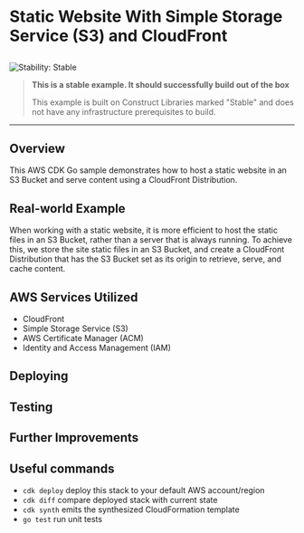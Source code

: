 # Static Website With Simple Storage Service (S3) and CloudFront

## <!--BEGIN STABILITY BANNER-->

![Stability: Stable](https://img.shields.io/badge/stability-Stable-success.svg?style=for-the-badge)

> **This is a stable example. It should successfully build out of the box**
>
> This example is built on Construct Libraries marked "Stable" and does not have any infrastructure prerequisites to build.

---

<!--END STABILITY BANNER-->

## Overview

This AWS CDK Go sample demonstrates how to host a static website in an S3 Bucket and serve content using a CloudFront Distribution.

## Real-world Example

When working with a static website, it is more efficient to host the static files in an S3 Bucket, rather than a server that is always running. To achieve this, we store the site static files in an S3 Bucket, and create a CloudFront Distribution that has the S3 Bucket set as its origin to retrieve, serve, and cache content.

## AWS Services Utilized

- CloudFront
- Simple Storage Service (S3)
- AWS Certificate Manager (ACM)
- Identity and Access Management (IAM)

## Deploying

## Testing

## Further Improvements

## Useful commands

- `cdk deploy` deploy this stack to your default AWS account/region
- `cdk diff` compare deployed stack with current state
- `cdk synth` emits the synthesized CloudFormation template
- `go test` run unit tests
